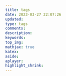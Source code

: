 ```yaml
---
title: tags
date: 2023-03-27 22:07:26
updated:
type: tags
comments:
description:
keywords:
top_img:
mathjax: true
katex:
aside:
aplayer:
highlight_shrink:
---
```

